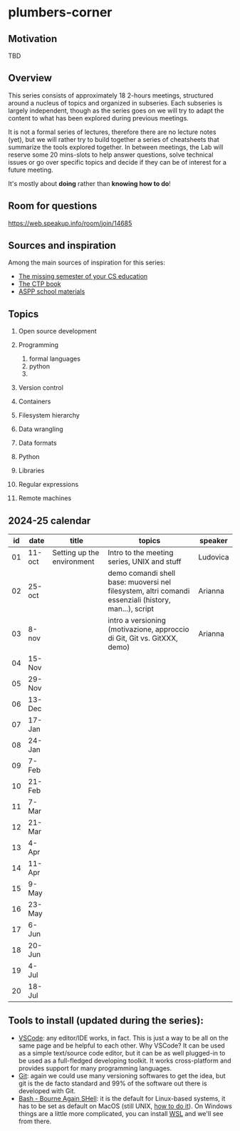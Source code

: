 # plumbers-corner

## Motivation

TBD

## Overview

This series consists of approximately 18 2-hours meetings, structured around a nucleus of topics and organized in subseries.
Each subseries is largely independent, though as the series goes on we will try to adapt the content to what has been explored during previous meetings.

It is not a formal series of lectures, therefore there are no lecture notes (yet), but we will rather try to build together a series of cheatsheets that summarize the tools explored together.
In between meetings, the Lab will reserve some 20 mins-slots to help answer questions, solve technical issues or go over specific topics and decide if they can be of interest for a future meeting.

It's mostly about **doing** rather than **knowing how to do**!


## Room for questions

https://web.speakup.info/room/join/14685


## Sources and inspiration

Among the main sources of inspiration for this series:
- [The missing semester of your CS education](https://missing.csail.mit.edu/)
- [The CTP book](https://comp-think.github.io/)
- [ASPP school materials](https://aspp.school/wiki/)


## Topics

1. Open source development


2. Programming
   1. formal languages
   2. python
   3.

3. Version control
4. Containers
5. Filesystem hierarchy
6. Data wrangling
7. Data formats
8. Python
9.  Libraries
10. Regular expressions
11. Remote machines



## 2024-25 calendar

| id | date   | title  | topics    | speaker      |
|----|--------|--------|-----------|--------------|
| 01 | 11-oct | Setting up the environment | Intro to the meeting series, UNIX and stuff | Ludovica |
| 02 | 25-oct |  | demo comandi shell base: muoversi nel filesystem, altri comandi essenziali (history, man...), script | Arianna |
| 03 | 8-nov  |  | intro a versioning (motivazione, approccio di Git, Git vs. GitXXX, demo) | Arianna |
| 04 | 15-Nov |
| 05 | 29-Nov |
| 06 | 13-Dec |
| 07 | 17-Jan |
| 08 | 24-Jan |
| 09 | 7-Feb  |
| 10 | 21-Feb |
| 11 | 7-Mar  |
| 12 | 21-Mar |
| 13 | 4-Apr  |
| 14 | 11-Apr |
| 15 | 9-May  |
| 16 | 23-May |
| 17 | 6-Jun  |
| 18 | 20-Jun |
| 19 | 4-Jul  |
| 20 | 18-Jul |


## Tools to install (updated during the series):
   * [VSCode](https://code.visualstudio.com/): any editor/IDE works, in fact. This is just a way to be all on the same page and be helpful to each other. Why VSCode? It can be used as a simple text/source code editor, but it can be as well plugged-in to be used as a full-fledged developing toolkit. It works cross-platform and provides support for many programming languages.
   * [Git](https://git-scm.com/): again we could use many versioning softwares to get the idea, but git is the de facto standard and 99% of the software out there is developed with Git.
   * [Bash - Bourne Again SHell](https://www.gnu.org/software/bash/): it is the default for Linux-based systems, it has to be set as default on MacOS (still UNIX, [how to do it](https://medium.com/@alvyynm/how-to-change-your-default-shell-from-zsh-to-bash-on-mac-0bbd481b4a8d)). On Windows things are a little more complicated, you can install [WSL](https://learn.microsoft.com/en-us/windows/wsl/install) and we'll see from there.